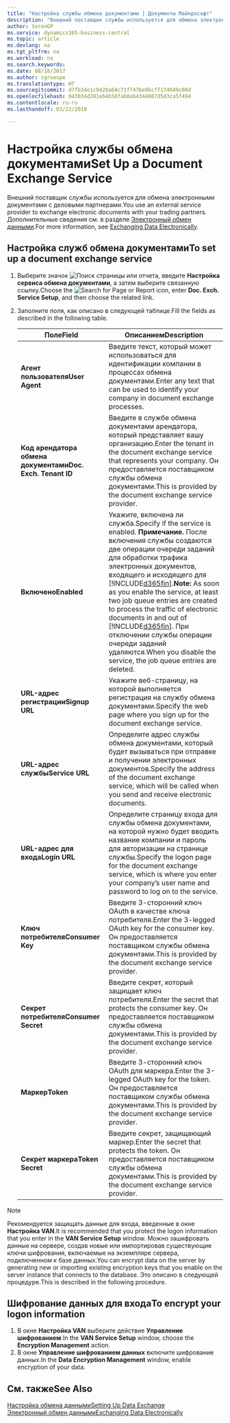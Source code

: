 ```yaml
---
title: "Настройка службы обмена документами | Документы Майкрософт"
description: "Внешний поставщик службы используется для обмена электронными документами с деловыми партнерами."
author: SorenGP
ms.service: dynamics365-business-central
ms.topic: article
ms.devlang: na
ms.tgt_pltfrm: na
ms.workload: na
ms.search.keywords: 
ms.date: 08/18/2017
ms.author: sgroespe
ms.translationtype: HT
ms.sourcegitcommit: d7fb34e1c9428a64c71ff47be8bcff174649c00d
ms.openlocfilehash: 043034d281eb4b58fab8ab4344987d5d3ca5f494
ms.contentlocale: ru-ru
ms.lasthandoff: 03/22/2018

---
```

# <a name="set-up-a-document-exchange-service"></a><span data-ttu-id="697ac-103">Настройка службы обмена документами</span><span class="sxs-lookup"><span data-stu-id="697ac-103">Set Up a Document Exchange Service</span></span>
<span data-ttu-id="697ac-104">Внешний поставщик службы используется для обмена электронными документами с деловыми партнерами.</span><span class="sxs-lookup"><span data-stu-id="697ac-104">You use an external service provider to exchange electronic documents with your trading partners.</span></span> <span data-ttu-id="697ac-105">Дополнительные сведения см. в разделе [Электронный обмен данными](across-data-exchange.md).</span><span class="sxs-lookup"><span data-stu-id="697ac-105">For more information, see [Exchanging Data Electronically](across-data-exchange.md).</span></span>  

## <a name="to-set-up-a-document-exchange-service"></a><span data-ttu-id="697ac-106">Настройка служб обмена документами</span><span class="sxs-lookup"><span data-stu-id="697ac-106">To set up a document exchange service</span></span>  
1. <span data-ttu-id="697ac-107">Выберите значок ![Поиск страницы или отчета](media/ui-search/search_small.png "Значок поиска страницы или отчета"), введите **Настройка сервиса обмена документами**, а затем выберите связанную ссылку.</span><span class="sxs-lookup"><span data-stu-id="697ac-107">Choose the ![Search for Page or Report](media/ui-search/search_small.png "Search for Page or Report icon") icon, enter **Doc. Exch. Service Setup**, and then choose the related link.</span></span>  
2. <span data-ttu-id="697ac-108">Заполните поля, как описано в следующей таблице.</span><span class="sxs-lookup"><span data-stu-id="697ac-108">Fill the fields as described in the following table.</span></span>  

    |<span data-ttu-id="697ac-109">Поле</span><span class="sxs-lookup"><span data-stu-id="697ac-109">Field</span></span>|<span data-ttu-id="697ac-110">Описанием</span><span class="sxs-lookup"><span data-stu-id="697ac-110">Description</span></span>|  
    |---------------------------------|---------------------------------------|  
    |<span data-ttu-id="697ac-111">**Агент пользователя**</span><span class="sxs-lookup"><span data-stu-id="697ac-111">**User Agent**</span></span>|<span data-ttu-id="697ac-112">Введите текст, который может использоваться для идентификации компании в процессах обмена документами.</span><span class="sxs-lookup"><span data-stu-id="697ac-112">Enter any text that can be used to identify your company in document exchange processes.</span></span>|  
    |<span data-ttu-id="697ac-113">**Код арендатора обмена документами**</span><span class="sxs-lookup"><span data-stu-id="697ac-113">**Doc. Exch. Tenant ID**</span></span>|<span data-ttu-id="697ac-114">Введите в службе обмена документами арендатора, который представляет вашу организацию.</span><span class="sxs-lookup"><span data-stu-id="697ac-114">Enter the tenant in the document exchange service that represents your company.</span></span> <span data-ttu-id="697ac-115">Он предоставляется поставщиком службы обмена документами.</span><span class="sxs-lookup"><span data-stu-id="697ac-115">This is provided by the document exchange service provider.</span></span>|  
    |<span data-ttu-id="697ac-116">**Включено**</span><span class="sxs-lookup"><span data-stu-id="697ac-116">**Enabled**</span></span>|<span data-ttu-id="697ac-117">Укажите, включена ли служба.</span><span class="sxs-lookup"><span data-stu-id="697ac-117">Specify if the service is enabled.</span></span> <span data-ttu-id="697ac-118">**Примечание.** После включения службы создаются две операции очереди заданий для обработки трафика электронных документов, входящего и исходящего для [!INCLUDE[d365fin](includes/d365fin_md.md)].</span><span class="sxs-lookup"><span data-stu-id="697ac-118">**Note:**  As soon as you enable the service, at least two job queue entries are created to process the traffic of electronic documents in and out of [!INCLUDE[d365fin](includes/d365fin_md.md)].</span></span> <span data-ttu-id="697ac-119">При отключении службы операции очереди заданий удаляются.</span><span class="sxs-lookup"><span data-stu-id="697ac-119">When you disable the service, the job queue entries are deleted.</span></span>|  
    |<span data-ttu-id="697ac-120">**URL-адрес регистрации**</span><span class="sxs-lookup"><span data-stu-id="697ac-120">**Signup URL**</span></span>|<span data-ttu-id="697ac-121">Укажите веб-страницу, на которой выполняется регистрация на службу обмена документами.</span><span class="sxs-lookup"><span data-stu-id="697ac-121">Specify the web page where you sign up for the document exchange service.</span></span>|  
    |<span data-ttu-id="697ac-122">**URL-адрес службы**</span><span class="sxs-lookup"><span data-stu-id="697ac-122">**Service URL**</span></span>|<span data-ttu-id="697ac-123">Определите адрес службы обмена документами, который будет вызываться при отправке и получении электронных документов.</span><span class="sxs-lookup"><span data-stu-id="697ac-123">Specify the address of the document exchange service, which will be called when you send and receive electronic documents.</span></span>|  
    |<span data-ttu-id="697ac-124">**URL-адрес для входа**</span><span class="sxs-lookup"><span data-stu-id="697ac-124">**Login URL**</span></span>|<span data-ttu-id="697ac-125">Определите страницу входа для службы обмена документами, на которой нужно будет вводить название компании и пароль для авторизации на странице службы.</span><span class="sxs-lookup"><span data-stu-id="697ac-125">Specify the logon page for the document exchange service, which is where you enter your company’s user name and password to log on to the service.</span></span>|  
    |<span data-ttu-id="697ac-126">**Ключ потребителя**</span><span class="sxs-lookup"><span data-stu-id="697ac-126">**Consumer Key**</span></span>|<span data-ttu-id="697ac-127">Введите 3-сторонний ключ OAuth в качестве ключа потребителя.</span><span class="sxs-lookup"><span data-stu-id="697ac-127">Enter the 3-legged OAuth key for the consumer key.</span></span> <span data-ttu-id="697ac-128">Он предоставляется поставщиком службы обмена документами.</span><span class="sxs-lookup"><span data-stu-id="697ac-128">This is provided by the document exchange service provider.</span></span>|  
    |<span data-ttu-id="697ac-129">**Секрет потребителя**</span><span class="sxs-lookup"><span data-stu-id="697ac-129">**Consumer Secret**</span></span>|<span data-ttu-id="697ac-130">Введите секрет, который защищает ключ потребителя.</span><span class="sxs-lookup"><span data-stu-id="697ac-130">Enter the secret that protects the consumer key.</span></span> <span data-ttu-id="697ac-131">Он предоставляется поставщиком службы обмена документами.</span><span class="sxs-lookup"><span data-stu-id="697ac-131">This is provided by the document exchange service provider.</span></span>|  
    |<span data-ttu-id="697ac-132">**Маркер**</span><span class="sxs-lookup"><span data-stu-id="697ac-132">**Token**</span></span>|<span data-ttu-id="697ac-133">Введите 3-сторонний ключ OAuth для маркера.</span><span class="sxs-lookup"><span data-stu-id="697ac-133">Enter the 3-legged OAuth key for the token.</span></span> <span data-ttu-id="697ac-134">Он предоставляется поставщиком службы обмена документами.</span><span class="sxs-lookup"><span data-stu-id="697ac-134">This is provided by the document exchange service provider.</span></span>|  
    |<span data-ttu-id="697ac-135">**Секрет маркера**</span><span class="sxs-lookup"><span data-stu-id="697ac-135">**Token Secret**</span></span>|<span data-ttu-id="697ac-136">Введите секрет, защищающий маркер.</span><span class="sxs-lookup"><span data-stu-id="697ac-136">Enter the secret that protects the token.</span></span> <span data-ttu-id="697ac-137">Он предоставляется поставщиком службы обмена документами.</span><span class="sxs-lookup"><span data-stu-id="697ac-137">This is provided by the document exchange service provider.</span></span>|  

> [!NOTE]  
>  <span data-ttu-id="697ac-138">Рекомендуется защищать данные для входа, введенные в окне **Настройка VAN**.</span><span class="sxs-lookup"><span data-stu-id="697ac-138">It is recommended that you protect the logon information that you enter in the **VAN Service Setup** window.</span></span> <span data-ttu-id="697ac-139">Можно зашифровать данные на сервере, создав новые или импортировав существующие ключи шифрования, включаемые на экземпляре сервера, подключенном к базе данных.</span><span class="sxs-lookup"><span data-stu-id="697ac-139">You can encrypt data on the server by generating new or importing existing encryption keys that you enable on the server instance that connects to the database.</span></span> <span data-ttu-id="697ac-140">Это описано в следующей процедуре.</span><span class="sxs-lookup"><span data-stu-id="697ac-140">This is described in the following procedure.</span></span>  

## <a name="to-encrypt-your-logon-information"></a><span data-ttu-id="697ac-141">Шифрование данных для входа</span><span class="sxs-lookup"><span data-stu-id="697ac-141">To encrypt your logon information</span></span>  
1. <span data-ttu-id="697ac-142">В окне **Настройка VAN** выберите действие **Управление шифрованием**.</span><span class="sxs-lookup"><span data-stu-id="697ac-142">In the **VAN Service Setup** window, choose the **Encryption Management** action.</span></span>  
2. <span data-ttu-id="697ac-143">В окне **Управление шифрованием данных** включите шифрование данных.</span><span class="sxs-lookup"><span data-stu-id="697ac-143">In the **Data Encryption Management** window, enable encryption of your data.</span></span> <!--For more information, see [Manage Data Encryption](../manage-data-encryption.md).-->  

## <a name="see-also"></a><span data-ttu-id="697ac-144">См. также</span><span class="sxs-lookup"><span data-stu-id="697ac-144">See Also</span></span>  
[<span data-ttu-id="697ac-145">Настройка обмена данными</span><span class="sxs-lookup"><span data-stu-id="697ac-145">Setting Up Data Exchange</span></span>](across-set-up-data-exchange.md)  
[<span data-ttu-id="697ac-146">Электронный обмен данными</span><span class="sxs-lookup"><span data-stu-id="697ac-146">Exchanging Data Electronically</span></span>](across-data-exchange.md)

